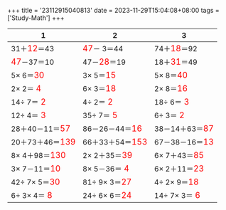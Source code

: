 +++ 
title = '23112915040813' 
date = 2023-11-29T15:04:08+08:00 
tags = ['Study-Math'] 
+++ 

1 | 2 | 3 
-- | -- | -- 
31＋<font color=red size=4>12</font>＝43 | <font color=red size=4>47</font>－ 3＝44 | 74＋<font color=red size=4>18</font>＝92 
<font color=red size=4>47</font>－37＝10 | 47－<font color=red size=4>28</font>＝19 | 18＋<font color=red size=4>31</font>＝49 
 5× 6＝<font color=red size=4>30</font> |  3× 5＝<font color=red size=4>15</font> |  5× 8＝<font color=red size=4>40</font> 
 2× 2＝<font color=red size=4> 4</font> |  6× 3＝<font color=red size=4>18</font> |  2× 8＝<font color=red size=4>16</font> 
14÷ 7＝<font color=red size=4> 2</font> |  4÷ 2＝<font color=red size=4> 2</font> | 18÷ 6＝<font color=red size=4> 3</font> 
12÷ 4＝<font color=red size=4> 3</font> | 35÷ 7＝<font color=red size=4> 5</font> |  6÷ 3＝<font color=red size=4> 2</font> 
28＋40－11＝<font color=red size=4>57</font> | 86－26－44＝<font color=red size=4>16</font> | 38－14＋63＝<font color=red size=4>87</font> 
20＋73＋46＝<font color=red size=4>139</font> | 66＋33＋54＝<font color=red size=4>153</font> | 67－38－16＝<font color=red size=4>13</font> 
 8× 4＋98＝<font color=red size=4>130</font> |  2× 2＋35＝<font color=red size=4>39</font> |  6× 7＋43＝<font color=red size=4>85</font> 
 3× 7－11＝<font color=red size=4>10</font> |  8× 5－36＝<font color=red size=4> 4</font> |  6× 2＋11＝<font color=red size=4>23</font> 
42÷ 7× 5＝<font color=red size=4>30</font> | 81÷ 9× 3＝<font color=red size=4>27</font> |  4÷ 2× 9＝<font color=red size=4>18</font> 
 6÷ 3× 4＝<font color=red size=4> 8</font> | 24÷ 6× 6＝<font color=red size=4>24</font> | 14÷ 7× 3＝<font color=red size=4> 6</font> 

